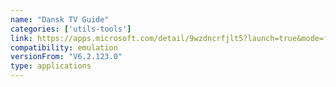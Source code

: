 ```yaml
---
name: "Dansk TV Guide"
categories: ['utils-tools']
link: https://apps.microsoft.com/detail/9wzdncrfjlt5?launch=true&mode=full&hl=en-us&gl=in&ocid=bingwebsearch
compatibility: emulation
versionFrom: "V6.2.123.0"
type: applications
---
```


